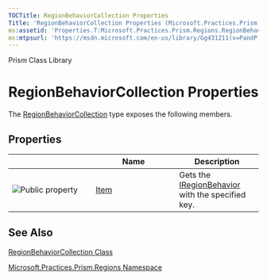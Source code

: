 ```yaml
---
TOCTitle: RegionBehaviorCollection Properties
Title: 'RegionBehaviorCollection Properties (Microsoft.Practices.Prism.Regions)'
ms:assetid: 'Properties.T:Microsoft.Practices.Prism.Regions.RegionBehaviorCollection'
ms:mtpsurl: 'https://msdn.microsoft.com/en-us/library/Gg431211(v=PandP.50)'
---
```


Prism Class Library

RegionBehaviorCollection Properties
===================================


The [RegionBehaviorCollection](https://msdn.microsoft.com/t:microsoft.practices.prism.regions.regionbehaviorcollection) type exposes the following members.

Properties
----------

<span id="propertyTableToggle"></span>
<table>
<colgroup>
<col width="33%" />
<col width="33%" />
<col width="33%" />
</colgroup>
<thead>
<tr class="header">
<th> </th>
<th>Name</th>
<th>Description</th>
</tr>
</thead>
<tbody>
<tr class="odd">
<td><img src="https://msdn.microsoft.com/en-us/Gg431211.pubproperty(en-us,PandP.50).gif" title="Public property" /></td>
<td><a href="https://msdn.microsoft.com/p:microsoft.practices.prism.regions.regionbehaviorcollection.item(system.string)">Item</a></td>
<td><div class="summary">
Gets the <a href="https://msdn.microsoft.com/t:microsoft.practices.prism.regions.iregionbehavior">IRegionBehavior</a> with the specified key.
</div></td>
</tr>
</tbody>
</table>

See Also
--------

<span id="seeAlsoToggle"></span>
[RegionBehaviorCollection Class](https://msdn.microsoft.com/t:microsoft.practices.prism.regions.regionbehaviorcollection)

[Microsoft.Practices.Prism.Regions Namespace](https://msdn.microsoft.com/n:microsoft.practices.prism.regions)

